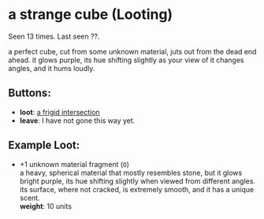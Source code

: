 # a strange cube (Looting)

Seen 13 times. Last seen ??.

a perfect cube, cut from some unknown material, juts out from the dead end ahead. it glows purple, its hue shifting slightly as your view of it changes angles, and it hums loudly.

## Buttons:

- **loot**: [a frigid intersection](a-frigid-intersection-Ntmsnt3.md)
- **leave**: I have not gone this way yet.
## Example Loot:

- +1 unknown material fragment (<code>O</code>)  
  a heavy, spherical material that mostly resembles stone, but it glows bright purple, its hue shifting slightly when viewed from different angles. its surface, where not cracked, is extremely smooth, and it has a unique scent.  
  **weight**: 10 units

